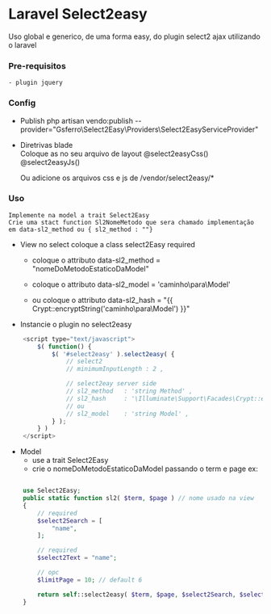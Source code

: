 # Laravel Select2easy

Uso global e generico, de uma forma easy, do plugin select2 ajax utilizando o laravel

### Pre-requisitos
    - plugin jquery

### Config 
- Publish 
    php artisan vendo:publish --provider="Gsferro\Select2Easy\Providers\Select2EasyServiceProvider"    
    
- Diretrivas blade    
    Coloque as no seu arquivo de layout
    @select2easyCss()
    @select2easyJs()
     
    Ou adicione os arquivos css e js de /vendor/select2easy/*
    
### Uso    
    Implemente na model a trait Select2Easy
    Crie uma stact function Sl2NomeMetodo que sera chamado implementação em data-sl2_method ou { sl2_method : ""}
    
- View
    no select coloque a class select2Easy 
    required
    * coloque o attributo data-sl2_method = "nomeDoMetodoEstaticoDaModel" 
     
    * coloque o attributo data-sl2_model = 'caminho\para\Model'
    *  ou coloque o attributo data-sl2_hash = "{{ Crypt::encryptString('caminho\para\Model') }}"
    
- Instancie o plugin no select2easy
>
``` javascript    
    <script type="text/javascript">
        $( function() {
            $( '#select2easy' ).select2easy( {
                // select2
                // minimumInputLength : 2 ,

                // select2eay server side
                // sl2_method 	: 'string Method' ,
                // sl2_hash  	: '\Illuminate\Support\Facades\Crypt::encryptString('Model')' ,
                // ou
                // sl2_model    : 'string Model' ,
            } );
        } )
    </script>
```    
- Model        
    * use a trait Select2Easy
    * crie o nomeDoMetodoEstaticoDaModel passando o term e page
    ex:
>    
``` php

    use Select2Easy;
    public static function sl2( $term, $page ) // nome usado na view
    {
        // required
        $select2Search = [
            "name",
        ];

        // required
        $select2Text = "name";

        // opc
        $limitPage = 10; // default 6

        return self::select2easy( $term, $page, $select2Search, $select2Text, $limitPage );
    }
```    